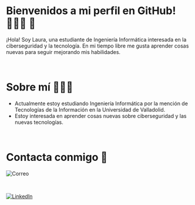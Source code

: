 # Bienvenidos a mi perfil en GitHub! 👩🏻‍🎓 :rocket:

¡Hola! Soy Laura, una estudiante de Ingeniería Informática interesada en la ciberseguridad y la tecnología. En mi tiempo libre me gusta aprender cosas nuevas para seguir mejorando mis habilidades.  

<br>

# Sobre mí 👩🏻‍💻

- Actualmente estoy estudiando Ingeniería Informática por la mención de Tecnologías de la Información en la Universidad de Valladolid.
- Estoy interesada en aprender cosas nuevas sobre ciberseguridad y las nuevas tecnologías.  

<br>


# Contacta conmigo 📩

![Correo](https://img.shields.io/badge/EMAIL-laurabezmat@gmail.com_-D14836?style=for-the-badge&amp;logo=gmail&amp;logoColor=white&amp;labelColor=101010)

<br>

[![LinkedIn](https://img.shields.io/badge/LINKEDIN-Laura_Bezanilla-1877F2?style=for-the-badge&amp;logo=linkedin&amp;logoColor=white&amp;labelColor=101010)](http://www.linkedin.com/in/laura-bezanilla-matell%C3%A1n)



<!--
**LauraxBM/LauraxBM** is a ✨ _special_ ✨ repository because its `README.md` (this file) appears on your GitHub profile.

Here are some ideas to get you started:

- 🔭 I’m currently working on ...
- 🌱 I’m currently learning ...
- 👯 I’m looking to collaborate on ...
- 🤔 I’m looking for help with ...
- 💬 Ask me about ...
- 📫 How to reach me: ...
- 😄 Pronouns: ...
- ⚡ Fun fact: ...
-->
